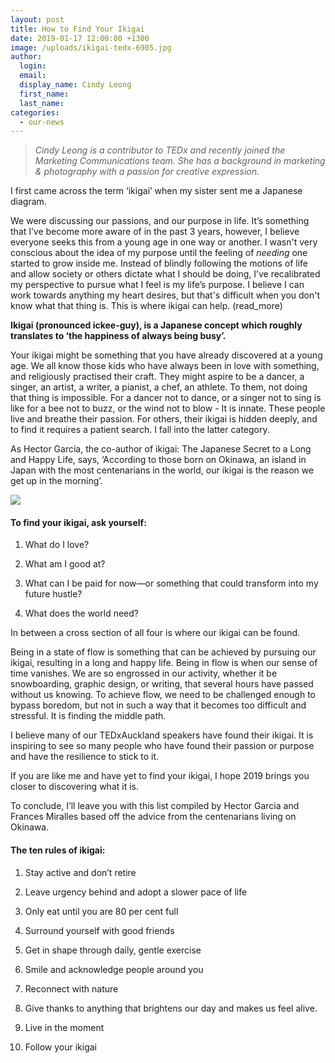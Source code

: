 ```yaml
---
layout: post
title: How to Find Your Ikigai
date: 2019-01-17 12:00:00 +1300
image: /uploads/ikigai-tedx-6905.jpg
author:
  login:
  email:
  display_name: Cindy Leong
  first_name:
  last_name:
categories:
  - our-news
---
```


> *Cindy Leong is a contributor to TEDx and recently joined the Marketing Communications team. She has a background in marketing & photography with a passion for creative expression.*

I first came across the term ‘ikigai’ when my sister sent me a Japanese diagram.

We were discussing our passions, and our purpose in life. It’s something that I’ve become more aware of in the past 3 years, however, I believe everyone seeks this from a young age in one way or another. I wasn't very conscious about the idea of my purpose until the feeling of *needing* one started to grow inside me. Instead of blindly following the motions of life and allow society or others dictate what I should be doing, I’ve recalibrated my perspective to pursue what I feel is my life’s purpose. I believe I can work towards anything my heart desires, but that's difficult when you don't know what that thing is. This is where ikigai can help. (read\_more)

**Ikigai (pronounced ickee-guy), is a Japanese concept which roughly translates to ‘the happiness of always being busy’.**

Your ikigai might be something that you have already discovered at a young age. We all know those kids who have always been in love with something, and religiously practised their craft. They might aspire to be a dancer, a singer, an artist, a writer, a pianist, a chef, an athlete. To them, not doing that thing is impossible. For a dancer not to dance, or a singer not to sing is like for a bee not to buzz, or the wind not to blow - It is innate. These people live and breathe their passion. For others, their ikigai is hidden deeply, and to find it requires a patient search. I fall into the latter category.

As Hector Garcia, the co-author of ikigai: The Japanese Secret to a Long and Happy Life, says, ‘According to those born on Okinawa, an island in Japan with the most centenarians in the world, our ikigai is the reason we get up in the morning’.

![](/uploads/ikigai-image.png)

#### To find your ikigai, ask yourself:

1. What do I love?

2. What am I good at?

3. What can I be paid for now—or something that could transform into my future hustle?

4. What does the world need?

In between a cross section of all four is where our ikigai can be found.

Being in a state of flow is something that can be achieved by pursuing our ikigai, resulting in a long and happy life. Being in flow is when our sense of time vanishes. We are so engrossed in our activity, whether it be snowboarding, graphic design, or writing, that several hours have passed without us knowing. To achieve flow, we need to be challenged enough to bypass boredom, but not in such a way that it becomes too difficult and stressful. It is finding the middle path.

I believe many of our TEDxAuckland speakers have found their ikigai. It is inspiring to see so many people who have found their passion or purpose and have the resilience to stick to it.

If you are like me and have yet to find your ikigai, I hope 2019 brings you closer to discovering what it is.

To conclude, I’ll leave you with this list compiled by Hector Garcia and Frances Miralles based off the advice from the centenarians living on Okinawa.

#### The ten rules of ikigai:

1. Stay active and don’t retire

2. Leave urgency behind and adopt a slower pace of life

3. Only eat until you are 80 per cent full

4. Surround yourself with good friends

5. Get in shape through daily, gentle exercise

6. Smile and acknowledge people around you

7. Reconnect with nature

8. Give thanks to anything that brightens our day and makes us feel alive.

9. Live in the moment

10. Follow your ikigai